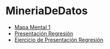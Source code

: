 # MineriaDeDatos

- [Mapa Mental 1](https://github.com/sofiarosalesg/MineriaDeDatos/blob/master/MapaMental_1_1799219.pdf)
- [Presentación Regresión](https://github.com/valerianavarro99/Mineria_De_Datos/blob/master/Presentaci%C3%B3n_Regresi%C3%B3n_002.pdf)
- [Ejercicio de Presentación Regresión](https://github.com/valerianavarro99/Mineria_De_Datos/blob/master/EjercicioPresentaci%C3%B3n_Regresi%C3%B3n_002.pdf)
